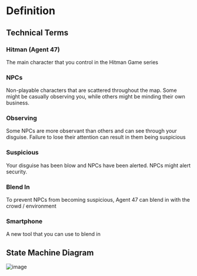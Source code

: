 # Definition

## Technical Terms
### Hitman (Agent 47)
The main character that you control in the Hitman Game series

### NPCs
Non-playable characters that are scattered throughout the map. 
Some might be casually observing you, while others might be minding their
own business.

### Observing
Some NPCs are more observant than others and can see through your disguise.
Failure to lose their attention can result in them being suspicious

### Suspicious
Your disguise has been blow and NPCs have been alerted. NPCs might alert security.

### Blend In
To prevent NPCs from becoming suspicious, 
Agent 47 can blend in with the crowd / environment

### Smartphone
A new tool that you can use to blend in

## State Machine Diagram
![image](https://user-images.githubusercontent.com/71926348/231469521-08264c9d-b78d-40e8-95fd-236e9288d44d.png)

